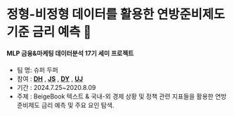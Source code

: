 #  정형-비정형 데이터를 활용한 연방준비제도 기준 금리 예측 🙂

#### MLP 금융&마케팅 데이터분석 17기 세미 프로젝트

- 팀 명: 슈퍼 두퍼
- 참여 : [**DH**](https://github.com/superdupermulti17) , [**JS**](https://github.com/kimjuseong-99) , [**DY**](https://github.com/dybaek9) , [**UJ**](https://github.com/UngJinSeo) 
- 기간 : 2024.7.25~2020.8.09
- 주제 : BeigeBook 텍스트 & 국내-외 경제 상황 및 정책 관련 지표들을 활용한 연방준비제도 금리 예측 및 주요 요인 탐색.
  


